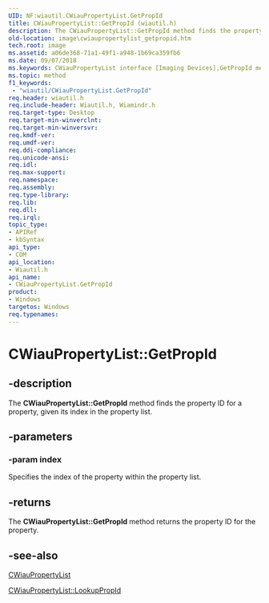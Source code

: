 ```yaml
---
UID: NF:wiautil.CWiauPropertyList.GetPropId
title: CWiauPropertyList::GetPropId (wiautil.h)
description: The CWiauPropertyList::GetPropId method finds the property ID for a property, given its index in the property list.
old-location: image\cwiaupropertylist_getpropid.htm
tech.root: image
ms.assetid: a06de368-71a1-49f1-a948-1b69ca359fb6
ms.date: 09/07/2018
ms.keywords: CWiauPropertyList interface [Imaging Devices],GetPropId method, CWiauPropertyList.GetPropId, CWiauPropertyList::GetPropId, GetPropId, GetPropId method [Imaging Devices], GetPropId method [Imaging Devices],CWiauPropertyList interface, image.cwiaupropertylist_getpropid, wiauFncs_3463736c-9dd0-4b87-b427-b19a0daf0df9.xml, wiautil/CWiauPropertyList::GetPropId
ms.topic: method
f1_keywords:
 - "wiautil/CWiauPropertyList.GetPropId"
req.header: wiautil.h
req.include-header: Wiautil.h, Wiamindr.h
req.target-type: Desktop
req.target-min-winverclnt: 
req.target-min-winversvr: 
req.kmdf-ver: 
req.umdf-ver: 
req.ddi-compliance: 
req.unicode-ansi: 
req.idl: 
req.max-support: 
req.namespace: 
req.assembly: 
req.type-library: 
req.lib: 
req.dll: 
req.irql: 
topic_type:
- APIRef
- kbSyntax
api_type:
- COM
api_location:
- Wiautil.h
api_name:
- CWiauPropertyList.GetPropId
product:
- Windows
targetos: Windows
req.typenames: 
---
```


# CWiauPropertyList::GetPropId

## -description

The **CWiauPropertyList::GetPropId** method finds the property ID for a property, given its index in the property list.

## -parameters

### -param index

Specifies the index of the property within the property list.

## -returns

The **CWiauPropertyList::GetPropId** method returns the property ID for the property.

## -see-also

[CWiauPropertyList](nl-wiautil-cwiaupropertylist.md)

[CWiauPropertyList::LookupPropId](nf-wiautil-cwiaupropertylist-lookuppropid.md)
